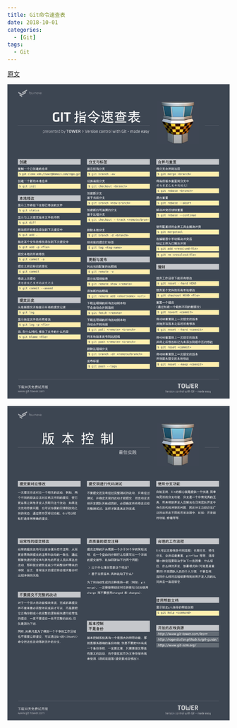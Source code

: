 ```yaml
---
title: Git命令速查表
date: 2018-10-01 
categories: 
  - [Git]
tags: 
  - Git
---
```




[原文](https://www.git-tower.com/blog/git-cheat-sheet-cn)

![](2018-10-01-git-cheat-sheet/git-cheat-sheet-large01-cn.png)

![](2018-10-01-git-cheat-sheet/git-cheat-sheet-large02-cn.png)